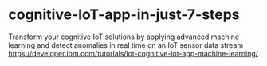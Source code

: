 # cognitive-IoT-app-in-just-7-steps
Transform your cognitive IoT solutions by applying advanced machine learning and detect anomalies in real time on an IoT sensor data stream
https://developer.ibm.com/tutorials/iot-cognitive-iot-app-machine-learning/
